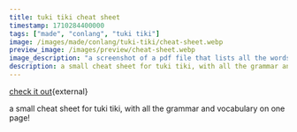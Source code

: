 ```yaml
---
title: tuki tiki cheat sheet
timestamp: 1710284400000
tags: ["made", "conlang", "tuki tiki"]
image: /images/made/conlang/tuki-tiki/cheat-sheet.webp
preview_image: /images/preview/cheat-sheet.webp
image_description: "a screenshot of a pdf file that lists all the words in tuki tiki, and explains all the grammar"
description: a small cheat sheet for tuki tiki, with all the grammar and vocabulary on one page!
---
```

[check it out](https://tiger.kittycat.homes/made/conlang/tuki-tiki/cheat-sheet.pdf){external}

a small cheat sheet for tuki tiki, with all the grammar and vocabulary on one page!